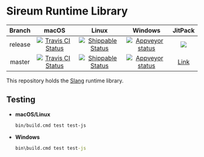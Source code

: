 # Sireum Runtime Library

| Branch | macOS | Linux | Windows | JitPack |  
| :----: | :---: | :---: | :---: | :-----: | 
| release | [![Travis CI Status](https://travis-ci.org/sireum/runtime.svg?branch=release)](https://travis-ci.org/sireum/runtime) | [![Shippable Status](https://api.shippable.com/projects/569fb45b1895ca4474703965/badge?branch=release)](https://app.shippable.com/projects/569fb45b1895ca4474703965) |  [![Appveyor status](https://ci.appveyor.com/api/projects/status/je9df66d1gpr62rt/branch/release?svg=true)](https://ci.appveyor.com/project/robby-phd/runtime/branch/release) | [![](https://jitpack.io/v/org.sireum/runtime.svg)](https://jitpack.io/#org.sireum/runtime) |
| master | [![Travis CI Status](https://travis-ci.org/sireum/runtime.svg?branch=master)](https://travis-ci.org/sireum/runtime) | [![Shippable Status](https://api.shippable.com/projects/569fb45b1895ca4474703965/badge?branch=master)](https://app.shippable.com/projects/569fb45b1895ca4474703965) | [![Appveyor status](https://ci.appveyor.com/api/projects/status/je9df66d1gpr62rt/branch/master?svg=true)](https://ci.appveyor.com/project/robby-phd/runtime/branch/master) | [Link](https://jitpack.io/#org.sireum/runtime) |

This repository holds the [Slang](https://github.com/sireum/slang) runtime library.

## Testing

* **macOS/Linux**

  ```bash
  bin/build.cmd test test-js
  ```
  
* **Windows**

  ```cmd
  bin\build.cmd test test-js
  ```
